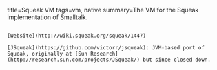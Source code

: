 title=Squeak VM
tags=vm, native
summary=The VM for the Squeak implementation of Smalltalk.
~~~~~~

[Website](http://wiki.squeak.org/squeak/1447)

[JSqueak](https://github.com/victorr/jsqueak): JVM-based port of Squeak, originally at [Sun Research](http://research.sun.com/projects/JSqueak/) but since closed down.
